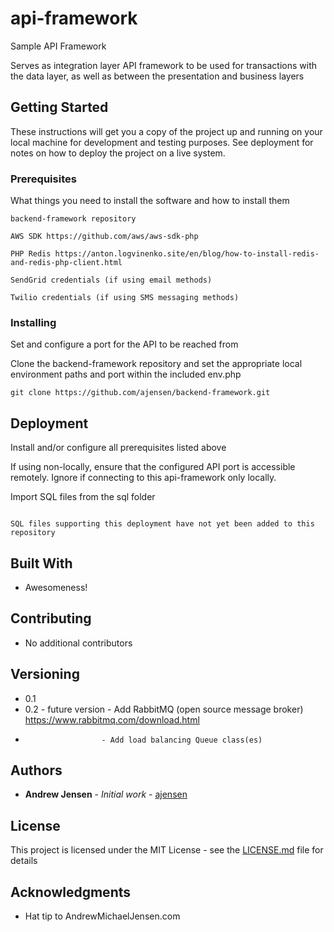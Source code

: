 # api-framework 
Sample API Framework

Serves as integration layer API framework to be used for transactions with the data layer, as well as between the presentation and business layers

## Getting Started

These instructions will get you a copy of the project up and running on your local machine for development and testing purposes. See deployment for notes on how to deploy the project on a live system.

### Prerequisites

What things you need to install the software and how to install them

```
backend-framework repository

AWS SDK https://github.com/aws/aws-sdk-php

PHP Redis https://anton.logvinenko.site/en/blog/how-to-install-redis-and-redis-php-client.html

SendGrid credentials (if using email methods)

Twilio credentials (if using SMS messaging methods)
```

### Installing

Set and configure a port for the API to be reached from

Clone the backend-framework repository and set the appropriate local environment paths and port within the included env.php

```
git clone https://github.com/ajensen/backend-framework.git
```

## Deployment

Install and/or configure all prerequisites listed above

If using non-locally, ensure that the configured API port is accessible remotely. Ignore if connecting to this api-framework only locally.

Import SQL files from the sql folder

```

SQL files supporting this deployment have not yet been added to this repository 

```

## Built With

* Awesomeness!

## Contributing

* No additional contributors

## Versioning

* 0.1
* 0.2 - future version - Add RabbitMQ (open source message broker) https://www.rabbitmq.com/download.html
*	  				   - Add load balancing Queue class(es)

## Authors

* **Andrew Jensen** - *Initial work* - [ajensen](https://github.com/ajensen)

## License

This project is licensed under the MIT License - see the [LICENSE.md](LICENSE.md) file for details

## Acknowledgments

* Hat tip to AndrewMichaelJensen.com
